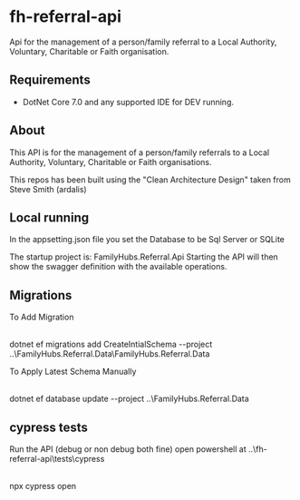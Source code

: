 # fh-referral-api
Api for the management of a person/family referral to a Local Authority, Voluntary, Charitable or Faith organisation.

## Requirements

* DotNet Core 7.0 and any supported IDE for DEV running.

## About

This API is for the management of a person/family referrals to a Local Authority, Voluntary, Charitable or Faith organisations.

This repos has been built using the "Clean Architecture Design" taken from Steve Smith (ardalis)

## Local running

In the appsetting.json file you set the Database to be Sql Server or SQLite


The startup project is: FamilyHubs.Referral.Api
Starting the API will then show the swagger definition with the available operations.

## Migrations

To Add Migration

<br />
 dotnet ef migrations add CreateIntialSchema --project ..\FamilyHubs.Referral.Data\FamilyHubs.Referral.Data
<br />

To Apply Latest Schema Manually

<br />
 dotnet ef database update --project ..\FamilyHubs.Referral.Data
<br />

## cypress tests
Run the API (debug or non debug both fine)
open powershell at ..\fh-referral-api\tests\cypress

<br />
 npx cypress open 
<br />